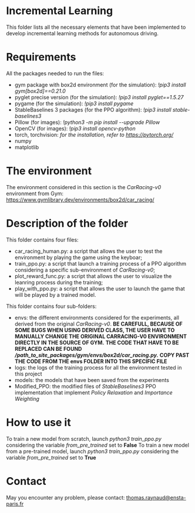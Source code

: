 # Incremental Learning

This folder lists all the necessary elements that have been implemented to develop incremental learning methods for autonomous driving.

# Requirements

All the packages needed to run the files:
- gym package with box2d environment (for the simulation): *!pip3 install gym[box2d]==0.21.0*
- pyglet precise version (for the simulation): *!pip3 install pyglet==1.5.27*
- pygame (for the simulation): *!pip3 install pygame*
- StableBaselines 3 packages (for the PPO algorithm): *!pip3 install stable-baselines3*
- Pillow (for images): *!python3 -m pip install --upgrade Pillow*
- OpenCV (for images): *!pip3 install opencv-python*
- torch, torchvision: *for the installation, refer to https://pytorch.org/*
- numpy
- matplotlib

# The environment

The environment considered in this section is the *CarRacing-v0* environment from Gym: https://www.gymlibrary.dev/environments/box2d/car_racing/

# Description of the folder

This folder contains four files:
- car_racing_human.py: a script that allows the user to test the environment by playing the game using the keyboar;
- train_ppo.py: a script that launch a training process of a PPO algorithm considering a specific sub-environment of *CarRacing-v0*;
- plot_reward_func.py: a script that allows the user to visualize the leanring process during the training;
- play_with_ppo.py: a script that allows the user to launch the game that will be played by a trained model.

This folder contains four sub-folders:
- envs: the different environments considered for the experiments, all derived from the original *CarRacing-v0*.
**BE CAREFULL, BECAUSE OF SOME BUGS WHEN USING DERIVED CLASS, THE USER HAVE TO MANUALLY CHANGE THE ORIGINAL CARRACING-V0 ENVIRONMENT DIRECTLY IN THE SOURCE OF GYM.**
**THE CODE THAT HAVE TO BE REPLACED CAN BE FOUND */path_to_site_packages/gym/envs/box2d/car_racing.py.***
**COPY PAST THE CODE FROM THE envs FOLDER INTO THIS SPECIFIC FILE**
- logs: the logs of the training process for all the environment tested in this project
- models: the models that have been saved from the experiments
- Modified_PPO: the modified files of *StableBaselines3* PPO implementation that implement *Policy Relaxation* and *Importance Weighting*

# How to use it

To train a new model from scratch, launch *python3 train_ppo.py* considering the variable *from_pre_trained* set to **False**
To train a new model from a pre-trained model, launch *python3 train_ppo.py* considering the variable *from_pre_trained* set to **True**

# Contact

May you encounter any problem, please contact: thomas.raynaud@ensta-paris.fr